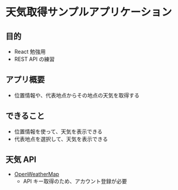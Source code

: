 # 天気取得サンプルアプリケーション

## 目的

- React 勉強用
- REST API の練習

## アプリ概要

- 位置情報や、代表地点からその地点の天気を取得する

## できること

- 位置情報を使って、天気を表示できる
- 代表地点を選択して、天気を表示できる

## 天気 API

- [OpenWeatherMap](https://openweathermap.org/)
  - API キー取得のため、アカウント登録が必要
